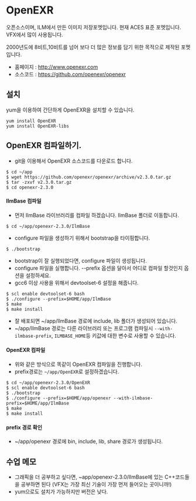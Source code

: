# OpenEXR
오픈소스이며, ILM에서 만든 이미지 저장포멧입니다.
현재 ACES 표준 포멧입니다.
VFX에서 많이 사용됩니다.

2000년도에 8비트,10비트를 넘어 보다 더 많은 정보를 담기 위한 목적으로 제작된 포멧입니다.

- 홈페이지 : http://www.openexr.com
- 소스코드 : https://github.com/openexr/openexr

## 설치
yum을 이용하여 간단하게 OpenEXR을 설치할 수 있습니다.

```
yum install OpenEXR
yum install OpenEXR-libs
```


## OpenEXR 컴파일하기.

- git을 이용해서 OpenEXR 소스코드를 다운로드 합니다.
```
$ cd ~/app
$ wget https://github.com/openexr/openexr/archive/v2.3.0.tar.gz
$ tar -zxvf v2.3.0.tar.gz
$ cd openexr-2.3.0
```

#### IlmBase 컴파일
- 먼저 IlmBase 라이브러리를 컴파일 하겠습니다. IlmBase 폴더로 이동합니다.
```
$ cd ~/app/openexr-2.3.0/IlmBase
```

- configure 파일을 생성하기 위해서 bootstrap을 타이핑합니다.
```
$ ./bootstrap
```
- bootstrap이 잘 실행되었다면, configure 파일이 생성됩니다.
- configure 파일을 실행합니다. --prefix 옵션을 달아서 어디로 컴파일 할것인지 옵션을 설정하세요.
- gcc6 이상 사용을 위해서 devtoolset-6 설정을 해줍니다.
```
$ scl enable devtoolset-6 bash
$ ./configure --prefix=$HOME/app/IlmBase
$ make
$ make install
```

- 잘 배포되면 ~/app/IlmBase 경로에 include, lib 폴더가 생성되어 있습니다.
- ~/app/IlmBase 경로는 다른 라이브러리 또는 프로그램 컴파일시 `--with-ilmbase-prefix`, `ILMBASE_HOME`등 키값에 대한 변수로 사용할 수 있습니다.

#### OpenEXR 컴파일
- 위와 같은 방식으로 똑같이 OpenEXR 컴파일을 진행합니다.
- prefix경로는 `~/app/OpenEXR`로 설정하겠습니다.
```
$ cd ~/app/openexr-2.3.0/OpenEXR
$ scl enable devtoolset-6 bash
$ ./bootstrap
$ ./configure --prefix=$HOME/app/openexr --with-ilmbase-prefix=$HOME/app/IlmBase
$ make
$ make install
```

#### prefix 경로 확인
- ~/app/openexr 경로에 bin, include, lib, share 경로가 생성됩니다.

## 수업 메모
- 그래픽을 더 공부하고 싶다면, ~app/openexr-2.3.0/IlmBase에 있는 C++코드들을 공부하면 된다
	(VFX는 가장 최신 기술이 가장 먼저 들어오는 곳이니까!)
- yum으로도 설치가 가능하지만 버전은 낮다.
